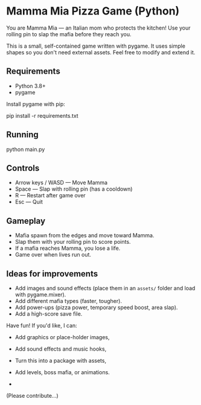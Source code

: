 # Mamma Mia Pizza Game (Python)

You are Mamma Mia — an Italian mom who protects the kitchen! Use your rolling pin to slap the mafia before they reach you.

This is a small, self-contained game written with pygame. It uses simple shapes so you don't need external assets. Feel free to modify and extend it.

## Requirements

- Python 3.8+
- pygame

Install pygame with pip:

pip install -r requirements.txt

## Running

python main.py

## Controls

- Arrow keys / WASD — Move Mamma
- Space — Slap with rolling pin (has a cooldown)
- R — Restart after game over
- Esc — Quit

## Gameplay

- Mafia spawn from the edges and move toward Mamma.
- Slap them with your rolling pin to score points.
- If a mafia reaches Mamma, you lose a life.
- Game over when lives run out.

## Ideas for improvements

- Add images and sound effects (place them in an `assets/` folder and load with pygame.mixer).
- Add different mafia types (faster, tougher).
- Add power-ups (pizza power, temporary speed boost, area slap).
- Add a high-score save file.


Have fun! If you'd like, I can:
- Add graphics or place-holder images,
- Add sound effects and music hooks,
- Turn this into a package with assets,
- Add levels, boss mafia, or animations.

-   
(Please contribute...)
